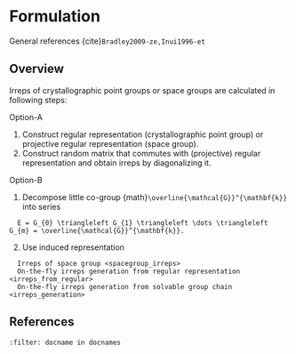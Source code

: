 # Formulation

General references {cite}`Bradley2009-ze,Inui1996-et`

## Overview

Irreps of crystallographic point groups or space groups are calculated in following steps:

Option-A
1. Construct regular representation (crystallographic point group) or projective regular representation (space group).
2. Construct random matrix that commutes with (projective) regular representation and obtain irreps by diagonalizing it.

Option-B
1. Decompose little co-group {math}`\overline{\mathcal{G}}^{\mathbf{k}}` into series
  ```{math}
    E = G_{0} \triangleleft G_{1} \triangleleft \dots \triangleleft G_{m} = \overline{\mathcal{G}}^{\mathbf{k}}.
  ```
2. Use induced representation


```{toctree}
  Irreps of space group <spacegroup_irreps>
  On-the-fly irreps generation from regular representation <irreps_from_regular>
  On-the-fly irreps generation from solvable group chain <irreps_generation>
```

## References

```{bibliography}
:filter: docname in docnames
```
